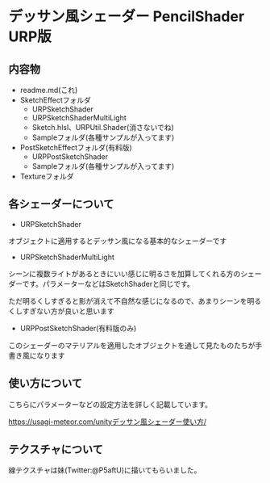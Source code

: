 # デッサン風シェーダー  PencilShader URP版

## 内容物
- readme.md(これ)
- SketchEffectフォルダ
    - URPSketchShader
    - URPSketchShaderMultiLight
    - Sketch.hlsl、URPUtil.Shader(消さないでね)
    - Sampleフォルダ(各種サンプルが入ってます)
- PostSketchEffectフォルダ(有料版)
    - URPPostSketchShader
    - Sampleフォルダ(各種サンプルが入ってます)
- Textureフォルダ


## 各シェーダーについて

- URPSketchShader

オブジェクトに適用するとデッサン風になる基本的なシェーダーです

- URPSketchShaderMultiLight

シーンに複数ライトがあるときにいい感じに明るさを加算してくれる方のシェーダーです。パラメーターなどはSketchShaderと同じです。

ただ明るくしすぎると影が消えて不自然な感じになるので、あまりシーンを明るくしすぎない方が良いと思います

- URPPostSketchShader(有料版のみ)

このシェーダーのマテリアルを適用したオブジェクトを通して見たものたちが手書き風になります



## 使い方について

こちらにパラメーターなどの設定方法を詳しく記載しています。

https://usagi-meteor.com/unityデッサン風シェーダー使い方/



## テクスチャについて

線テクスチャは妹(Twitter:@P5aftU)に描いてもらいました。


